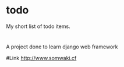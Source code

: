 # todo
My short list of todo items. 

#
A project done to learn django web framework

#Link
http://www.somwaki.cf
